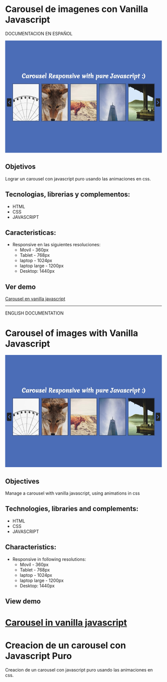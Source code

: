 # Carousel de imagenes con Vanilla Javascript

DOCUMENTACION EN ESPAÑOL

![imagen carousel con vanilla javascript responsive](/images/demo-carousel.jpg "imagen carousel con vanilla javascript responsive")

## Objetivos
Lograr un carousel con javascript puro usando las animaciones en css.

## Tecnologias, librerias y complementos:
* HTML
* CSS
* JAVASCRIPT

## Caracteristicas:
* Responsive en las siguientes resoluciones:
  * Movil - 360px
  * Tablet - 768px
  * laptop - 1024px
  * laptop large - 1200px
  * Desktop: 1440px

## Ver demo
[Carousel en vanilla javascript](https://angelsalvadordev.github.io/carousel-javascript-puro/)


-----------------------------------
ENGLISH DOCUMENTATION

# Carousel of images with Vanilla Javascript

![image carousel with vanilla javascript responsive](/images/demo-carousel.jpg "image carousel with vanilla javascript responsive")

## Objectives
Manage a carousel with vanilla javascript, using animations in css

## Technologies, libraries and complements:
* HTML
* CSS
* JAVASCRIPT

## Characteristics:
* Responsive in following resolutions:
  * Movil - 360px
  * Tablet - 768px
  * laptop - 1024px
  * laptop large - 1200px
  * Desktop: 1440px

## View demo
[Carousel in vanilla javascript](https://angelsalvadordev.github.io/carousel-javascript-puro/)
=======
# Creacion de un carousel con Javascript Puro
Creacion de un carousel con javascript puro usando las animaciones en css.